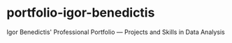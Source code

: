 # portfolio-igor-benedictis
Igor Benedictis' Professional Portfolio — Projects and Skills in Data Analysis
